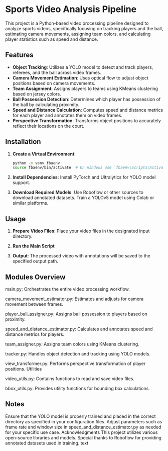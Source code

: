 # Sports Video Analysis Pipeline

This project is a Python-based video processing pipeline designed to analyze sports videos, specifically focusing on tracking players and the ball, estimating camera movements, assigning team colors, and calculating player statistics such as speed and distance.

## Features

- **Object Tracking**: Utilizes a YOLO model to detect and track players, referees, and the ball across video frames.
- **Camera Movement Estimation**: Uses optical flow to adjust object positions based on camera movements.
- **Team Assignment**: Assigns players to teams using KMeans clustering based on jersey colors.
- **Ball Possession Detection**: Determines which player has possession of the ball by calculating proximity.
- **Speed and Distance Calculation**: Computes speed and distance metrics for each player and annotates them on video frames.
- **Perspective Transformation**: Transforms object positions to accurately reflect their locations on the court.

## Installation

1. **Create a Virtual Environment**:
   ```bash
   python -m venv fbaenv
   source fbaenv/bin/activate  # On Windows use `fbaenv\Scripts\Activate`

2. **Install Dependencies**:
Install PyTorch and Ultralytics for YOLO model support.


3. **Download Required Models**:
Use Roboflow or other sources to download annotated datasets.
Train a YOLOv5 model using Colab or similar platforms.


## Usage
1. **Prepare Video Files**:
Place your video files in the designated input directory.

2. **Run the Main Script**


3. **Output**:
The processed video with annotations will be saved to the specified output path.


## Modules Overview
main.py: Orchestrates the entire video processing workflow.

camera_movement_estimator.py: Estimates and adjusts for camera movement between frames.

player_ball_assigner.py: Assigns ball possession to players based on proximity.

speed_and_distance_estimator.py: Calculates and annotates speed and distance metrics for players.

team_assigner.py: Assigns team colors using KMeans clustering.

tracker.py: Handles object detection and tracking using YOLO models.

view_transformer.py: Performs perspective transformation of player positions.
Utilities

video_utils.py: Contains functions to read and save video files.

bbox_utils.py: Provides utility functions for bounding box calculations.


## Notes
Ensure that the YOLO model is properly trained and placed in the correct directory as specified in your configuration files.
Adjust parameters such as frame rate and window size in speed_and_distance_estimator.py as needed for your specific use case.
Acknowledgments
This project utilizes various open-source libraries and models. Special thanks to Roboflow for providing annotated datasets used in training.
text
